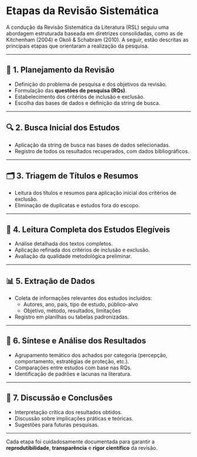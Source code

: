 # Etapas da Revisão Sistemática

A condução da Revisão Sistemática da Literatura (RSL) seguiu uma abordagem estruturada baseada em diretrizes consolidadas, como as de Kitchenham (2004) e Okoli & Schabram (2010). A seguir, estão descritas as principais etapas que orientaram a realização da pesquisa.

---

## 📌 1. Planejamento da Revisão

- Definição do problema de pesquisa e dos objetivos da revisão.
- Formulação das **questões de pesquisa (RQs)**.
- Estabelecimento dos critérios de inclusão e exclusão.
- Escolha das bases de dados e definição da string de busca.

---

## 🔍 2. Busca Inicial dos Estudos

- Aplicação da string de busca nas bases de dados selecionadas.
- Registro de todos os resultados recuperados, com dados bibliográficos.

---

## 🗂️ 3. Triagem de Títulos e Resumos

- Leitura dos títulos e resumos para aplicação inicial dos critérios de exclusão.
- Eliminação de duplicatas e estudos fora do escopo.

---

## 📖 4. Leitura Completa dos Estudos Elegíveis

- Análise detalhada dos textos completos.
- Aplicação refinada dos critérios de inclusão e exclusão.
- Avaliação da qualidade metodológica preliminar.

---

## 📊 5. Extração de Dados

- Coleta de informações relevantes dos estudos incluídos:
  - Autores, ano, país, tipo de estudo, público-alvo
  - Objetivo, método, resultados, limitações
- Registro em planilhas ou tabelas padronizadas.

---

## 🧩 6. Síntese e Análise dos Resultados

- Agrupamento temático dos achados por categoria (percepção, comportamento, estratégias de proteção, etc.).
- Comparações entre estudos com base nas RQs.
- Identificação de padrões e lacunas na literatura.

---

## 📌 7. Discussão e Conclusões

- Interpretação crítica dos resultados obtidos.
- Discussão sobre implicações práticas e teóricas.
- Sugestões para futuras pesquisas.

---

Cada etapa foi cuidadosamente documentada para garantir a **reprodutibilidade**, **transparência** e **rigor científico** da revisão.